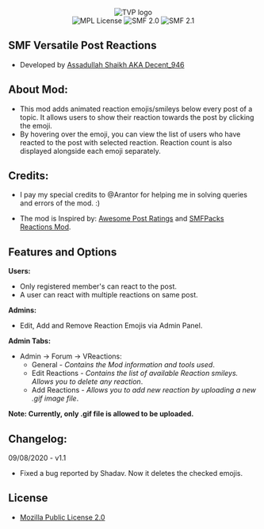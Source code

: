 <p align="center">
<img src="https://i.imgur.com/Xfr09sS.png?1" alt="TVP logo"><br>
<img src="https://img.shields.io/badge/License-MPL%202.0-green" alt="MPL License">  
<img src="https://img.shields.io/badge/SMF-2.0-yellow" alt="SMF 2.0"> 
<img src="https://img.shields.io/badge/SMF-2.1-yellowgreen" alt="SMF 2.1">
</p>

## SMF Versatile Post Reactions

* Developed by [Assadullah Shaikh AKA Decent_946](https://github.com/TheVersatilePro)

## About Mod:

* This mod adds animated reaction emojis/smileys below every post of a topic. It allows users to show their reaction towards the post by clicking the emoji. 
* By hovering over the emoji, you can view the list of users who have reacted to the post with selected reaction. Reaction count is also displayed alongside each emoji separately.

## Credits: 

* I pay my special credits to @Arantor for helping me in solving queries and errors of the mod. :)

* The mod is Inspired by: [Awesome Post Ratings](https://www.smfhacks.com/awesomepostratings.php) and [SMFPacks Reactions Mod](https://www.smfpacks.com/reactionsmod).

## Features and Options

<strong>Users:</strong>
- Only registered member's can react to the post.
- A user can react with multiple reactions on same post.

<strong>Admins:</strong>
- Edit, Add and Remove Reaction Emojis via Admin Panel.

<strong>Admin Tabs:</strong>
- Admin -> Forum -> VReactions:
  - General - *Contains the Mod information and tools used*.
  - Edit Reactions - *Contains the list of available Reaction smileys. Allows you to delete any reaction*.
  - Add Reactions - *Allows you to add new reaction by uploading a new .gif image file*.
  
<strong>Note: Currently, only .gif file is allowed to be uploaded.</strong>

## Changelog:
09/08/2020 - v1.1
- Fixed a bug reported by Shadav. Now it deletes the checked emojis.

## License
* [Mozilla Public License 2.0](https://www.mozilla.org/en-US/MPL/2.0/)
